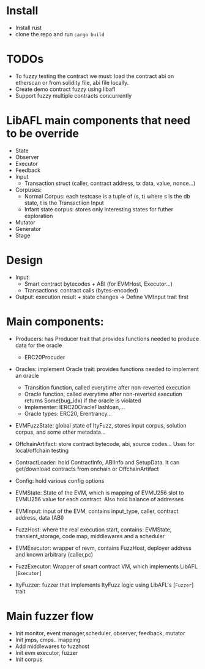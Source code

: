 # Install
- Install rust
- clone the repo and run `cargo build`

# TODOs
- To fuzzy testing the contract we must: load the contract abi on etherscan or from solidity file, abi file locally.
- Create demo contract fuzzy using libafl
- Support fuzzy multiple contracts concurrently

# LibAFL main components that need to be override
- State
- Observer
- Executor
- Feedback
- Input
  - Transaction struct (caller, contract address, tx data, value, nonce...)
- Corpuses: 
  - Normal Corpus: each testcase is a tuple of (s, t) where s is the db state, t is the Transactiion Input
  - Infant state corpus: stores only interesting states for futher exploration
- Mutator
- Generator
- Stage

# Design
- Input: 
  - Smart contract bytecodes + ABI (for EVMHost, Executor...)
  - Transactions: contract calls (bytes-encoded)
- Output: execution result + state changes
-> Define VMInput trait first

# Main components:
- Producers: has Producer trait that provides functions needed to produce data for the oracle
  - ERC20Procuder

- Oracles: implement Oracle trait: provides functions needed to implement an oracle
  - Transition function, called everytime after non-reverted execution
  - Oracle function, called everytime after non-reverted execution returns Some(bug_idx) if the oracle is violated
  - Implementer: IERC20OracleFlashloan,...
  - Oracle types: ERC20, Erentrancy...

- EVMFuzzState: global state of ItyFuzz, stores input corpus, solution corpus, and some other metadata...

- OffchainArtifact: store contract bytecode, abi, source codes... Uses for local/offchain testing

- ContractLoader:  hold ContractInfo, ABIInfo and SetupData. It can get/download contracts from onchain or OffchainArtifact

- Config: hold various config options

- EVMState: State of the EVM, which is mapping of EVMU256 slot to EVMU256 value for each contract. Also hold balance of addresses

- EVMInput: input of the EVM, contains input_type, caller, contract address, data (ABI)

- FuzzHost: where the real execution start, contains: EVMState, transient_storage, code map, middlewares and a scheduler

- EVMExecutor: wrapper of revm, contains FuzzHost, deployer address and known arbitrary (caller,pc)

- FuzzExecutor: Wrapper of smart contract VM, which implements LibAFL [`Executor`]

- ItyFuzzer: fuzzer that implements ItyFuzz logic using LibAFL's [`Fuzzer`] trait

# Main fuzzer flow
- Init monitor, event manager,scheduler, observer, feedback, mutator
- Init jmps, cmps.. mapping
- Add middlewares to fuzzhost
- Init evm executor, fuzzer
- Init corpus

